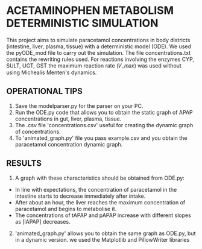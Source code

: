 # ACETAMINOPHEN METABOLISM DETERMINISTIC SIMULATION
This project aims to simulate paracetamol concentrations in body districts (intestine, liver, plasma, tissue) with a deterministic model (ODE).
We used the pyODE_mod file to carry out the simulation. The file concentrations.txt contains the rewriting rules used. 
For reactions involving the enzymes CYP, SULT, UGT, GST the maximum reaction rate (𝑉_𝑚𝑎𝑥) was used without using Michealis Menten's dynamics.

## OPERATIONAL TIPS
1. Save the modelparser.py for the parser on your PC.
2. Run the ODE.py code that allows you to obtain the static graph of APAP concentrations in gut, liver, plasma, tissue.
3. The .csv file 'concentrations.csv' useful for creating the dynamic graph of concentrations.
4. To 'animated_graph.py' file you pass example.csv and you obtain the paracetamol concentration dynamic graph.

## RESULTS
1. A graph with these characteristics should be obtained from ODE.py: 
- In line with expectations, the concentration of paracetamol in the intestine starts to decrease immediately after intake.
- After about an hour, the liver reaches the maximum concentration of paracetamol and begins to metabolise it.
- The concentrations of tAPAP and pAPAP increase with different slopes as [lAPAP] decreases.

2. 'animated_graph.py' allows you to obtain the same graph as ODE.py, but in a dynamic version. we used the Matplotlib and PillowWriter libraries 


